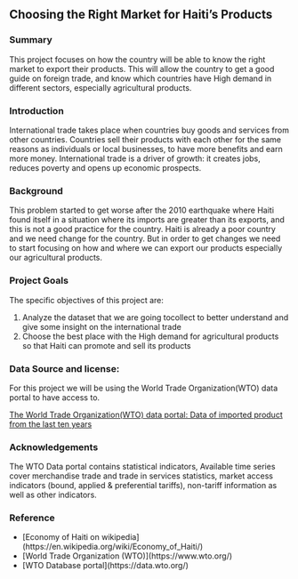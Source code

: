 ## Choosing the Right Market for Haiti’s Products

### Summary
This project focuses on how the country will be able to know the right market to export their products. This will allow the country to get a good guide on foreign trade, and know which countries have High demand in different sectors, especially agricultural products.

### Introduction
International trade takes place when countries buy goods and services from other countries. Countries sell their products with each other for the same reasons as individuals or local businesses, to have more benefits and earn more money. International trade is a driver of growth: it creates jobs, reduces poverty and opens up economic prospects.

### Background
This problem started to get worse after the 2010 earthquake where Haiti found itself in a situation where its imports are greater than its exports, and this is not a good practice for the country. Haiti is already a poor country and we need change for the country. But in order to get changes we need to start focusing on how and where we can export our products especially our agricultural products.

### Project Goals
The specific objectives of this project are:
<ol>
  <li> Analyze the dataset that we are going tocollect to better understand and give some insight on the international trade </li>
  <li> Choose the best place with the High demand for agricultural products so that Haiti can promote and sell its products </li>
</ol>

### Data Source and license:
For this project we will be using the World Trade Organization(WTO) data portal to have access to. 

[The World Trade Organization(WTO) data portal: Data of imported product from the last ten years](https://data.wto.org)

 ### Acknowledgements
 The WTO Data portal contains statistical indicators, Available time series cover merchandise trade and trade in services statistics, market access indicators (bound, applied & preferential tariffs), non-tariff information as well as other indicators.
 
 ### Reference
 <ul>
  <li> [Economy of Haiti on wikipedia](https://en.wikipedia.org/wiki/Economy_of_Haiti/) </li>
  <li> [World Trade Organization (WTO)](https://www.wto.org/) </li>
  <li> [WTO Database portal](https://data.wto.org/) </li>
 </ul>
